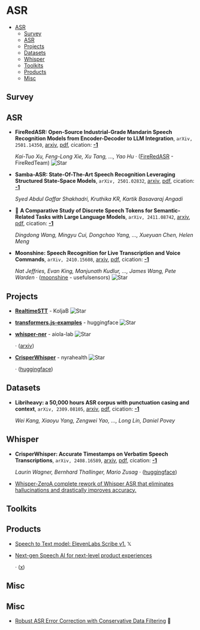 # ASR

- [ASR](#asr) 
  - [Survey](#survey)
  - [ASR](#asr-1)
  - [Projects](#projects)
  - [Datasets](#datasets)
  - [Whisper](#whisper)
  - [Toolkits](#toolkits)
  - [Products](#products)
  - [Misc](#misc)


## Survey


## ASR

- **FireRedASR: Open-Source Industrial-Grade Mandarin Speech Recognition 
  Models from Encoder-Decoder to LLM Integration**, `arXiv, 2501.14350`, [arxiv](http://arxiv.org/abs/2501.14350v1), [pdf](http://arxiv.org/pdf/2501.14350v1.pdf), cication: [**-1**](None) 

	 *Kai-Tuo Xu, Feng-Long Xie, Xu Tang, ..., Yao Hu* · ([FireRedASR](https://github.com/FireRedTeam/FireRedASR) - FireRedTeam) ![Star](https://img.shields.io/github/stars/FireRedTeam/FireRedASR.svg?style=social&label=Star)
- **Samba-ASR: State-Of-The-Art Speech Recognition Leveraging Structured 
  State-Space Models**, `arXiv, 2501.02832`, [arxiv](http://arxiv.org/abs/2501.02832v3), [pdf](http://arxiv.org/pdf/2501.02832v3.pdf), cication: [**-1**](None) 

	 *Syed Abdul Gaffar Shakhadri, Kruthika KR, Kartik Basavaraj Angadi*
- 🌟 **A Comparative Study of Discrete Speech Tokens for Semantic-Related Tasks 
  with Large Language Models**, `arXiv, 2411.08742`, [arxiv](http://arxiv.org/abs/2411.08742v1), [pdf](http://arxiv.org/pdf/2411.08742v1.pdf), cication: [**-1**](None) 

	 *Dingdong Wang, Mingyu Cui, Dongchao Yang, ..., Xueyuan Chen, Helen Meng*
- **Moonshine: Speech Recognition for Live Transcription and Voice Commands**, `arXiv, 2410.15608`, [arxiv](http://arxiv.org/abs/2410.15608v2), [pdf](http://arxiv.org/pdf/2410.15608v2.pdf), cication: [**-1**](None) 

	 *Nat Jeffries, Evan King, Manjunath Kudlur, ..., James Wang, Pete Warden* · ([moonshine](https://github.com/usefulsensors/moonshine?tab=readme-ov-file) - usefulsensors) ![Star](https://img.shields.io/github/stars/usefulsensors/moonshine.svg?style=social&label=Star)

## Projects

- [**RealtimeSTT**](https://github.com/KoljaB/RealtimeSTT) - KoljaB ![Star](https://img.shields.io/github/stars/KoljaB/RealtimeSTT.svg?style=social&label=Star) 
- [**transformers.js-examples**](https://github.com/huggingface/transformers.js-examples/tree/main/moonshine-web) - huggingface ![Star](https://img.shields.io/github/stars/huggingface/transformers.js-examples.svg?style=social&label=Star) 
- [**whisper-ner**](https://github.com/aiola-lab/whisper-ner) - aiola-lab ![Star](https://img.shields.io/github/stars/aiola-lab/whisper-ner.svg?style=social&label=Star) 

	 · ([arxiv](https://arxiv.org/abs/2409.08107))
- [**CrisperWhisper**](https://github.com/nyrahealth/CrisperWhisper/tree/develop) - nyrahealth ![Star](https://img.shields.io/github/stars/nyrahealth/CrisperWhisper.svg?style=social&label=Star) 

	 · ([huggingface](https://huggingface.co/nyrahealth/CrisperWhisper))

## Datasets

- **Libriheavy: a 50,000 hours ASR corpus with punctuation casing and 
  context**, `arXiv, 2309.08105`, [arxiv](http://arxiv.org/abs/2309.08105v2), [pdf](http://arxiv.org/pdf/2309.08105v2.pdf), cication: [**-1**](None) 

	 *Wei Kang, Xiaoyu Yang, Zengwei Yao, ..., Long Lin, Daniel Povey*

## Whisper

- **CrisperWhisper: Accurate Timestamps on Verbatim Speech Transcriptions**, `arXiv, 2408.16589`, [arxiv](http://arxiv.org/abs/2408.16589v1), [pdf](http://arxiv.org/pdf/2408.16589v1.pdf), cication: [**-1**](None) 

	 *Laurin Wagner, Bernhard Thallinger, Mario Zusag* · ([huggingface](https://huggingface.co/nyrahealth/CrisperWhisper))
- [Whisper-ZeroA complete rework of Whisper ASR that eliminates hallucinations and drastically improves accuracy.](https://www.gladia.io/whisper-zero) 

## Toolkits


## Products

- [Speech to Text model: ElevenLabs Scribe v1.](https://x.com/matistanis/status/1894824212382257427)  𝕏
- [Next-gen Speech AI for next-level product experiences](https://www.assemblyai.com/universal-2) 

	 · ([x](https://x.com/svpino/status/1851670493667209664))

## Misc
## Misc
- [Robust ASR Error Correction with Conservative Data Filtering](https://huggingface.co/blog/mikelabs/robust-asr-error-correction-conservative-data-filt)  🤗 